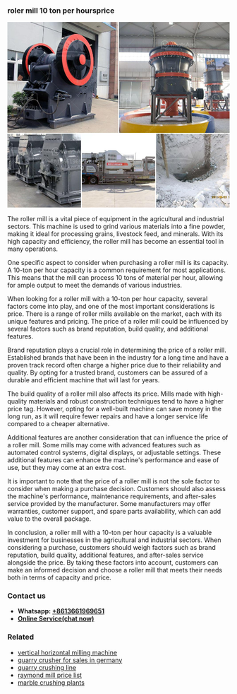 <h3>roler mill 10 ton per hoursprice</h3><img src='1706773586.jpg' alt=''><p>The roller mill is a vital piece of equipment in the agricultural and industrial sectors. This machine is used to grind various materials into a fine powder, making it ideal for processing grains, livestock feed, and minerals. With its high capacity and efficiency, the roller mill has become an essential tool in many operations.</p><p>One specific aspect to consider when purchasing a roller mill is its capacity. A 10-ton per hour capacity is a common requirement for most applications. This means that the mill can process 10 tons of material per hour, allowing for ample output to meet the demands of various industries.</p><p>When looking for a roller mill with a 10-ton per hour capacity, several factors come into play, and one of the most important considerations is price. There is a range of roller mills available on the market, each with its unique features and pricing. The price of a roller mill could be influenced by several factors such as brand reputation, build quality, and additional features.</p><p>Brand reputation plays a crucial role in determining the price of a roller mill. Established brands that have been in the industry for a long time and have a proven track record often charge a higher price due to their reliability and quality. By opting for a trusted brand, customers can be assured of a durable and efficient machine that will last for years.</p><p>The build quality of a roller mill also affects its price. Mills made with high-quality materials and robust construction techniques tend to have a higher price tag. However, opting for a well-built machine can save money in the long run, as it will require fewer repairs and have a longer service life compared to a cheaper alternative.</p><p>Additional features are another consideration that can influence the price of a roller mill. Some mills may come with advanced features such as automated control systems, digital displays, or adjustable settings. These additional features can enhance the machine's performance and ease of use, but they may come at an extra cost.</p><p>It is important to note that the price of a roller mill is not the sole factor to consider when making a purchase decision. Customers should also assess the machine's performance, maintenance requirements, and after-sales service provided by the manufacturer. Some manufacturers may offer warranties, customer support, and spare parts availability, which can add value to the overall package.</p><p>In conclusion, a roller mill with a 10-ton per hour capacity is a valuable investment for businesses in the agricultural and industrial sectors. When considering a purchase, customers should weigh factors such as brand reputation, build quality, additional features, and after-sales service alongside the price. By taking these factors into account, customers can make an informed decision and choose a roller mill that meets their needs both in terms of capacity and price.</p><h3>Contact us</h3><ul><li><strong>Whatsapp:&nbsp;<a href="https://wa.me/8613661969651">+8613661969651</a></strong></li><li><a href="https://swt.shibang-china.com/?git&amp;zhl&amp;roler mill 10 ton per hoursprice"><strong>Online Service(chat now)</strong></a></li></ul><h3>Related</h3><ul><li><a href='vertical horizontal milling machine.md'>vertical horizontal milling machine</a></li><li><a href='quarry crusher for sales in germany.md'>quarry crusher for sales in germany</a></li><li><a href='quarry crushing line.md'>quarry crushing line</a></li><li><a href='raymond mill price list.md'>raymond mill price list</a></li><li><a href='marble crushing plants.md'>marble crushing plants</a></li></ul>